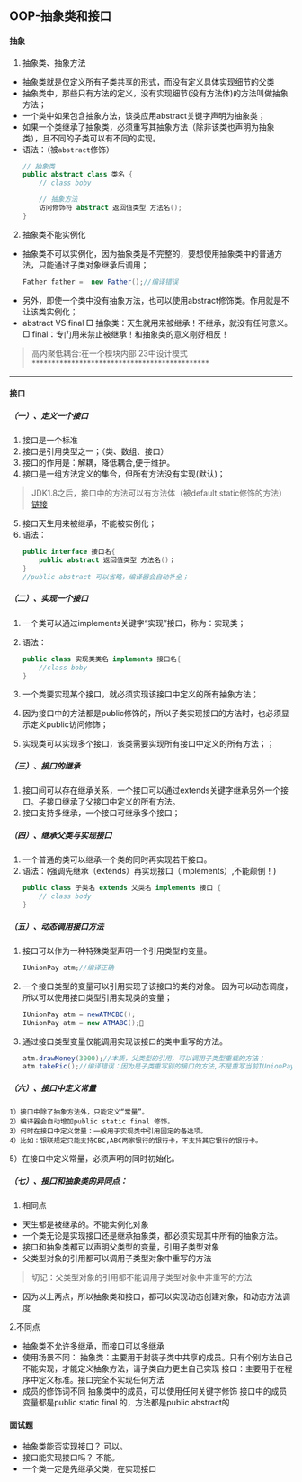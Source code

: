 ## OOP-抽象类和接口
#### 抽象
1. 抽象类、抽象方法
- 抽象类就是仅定义所有子类共享的形式，而没有定义具体实现细节的父类
- 抽象类中，那些只有方法的定义，没有实现细节(没有方法体)的方法叫做抽象方法；
- 一个类中如果包含抽象方法，该类应用abstract关键字声明为抽象类；
- 如果一个类继承了抽象类，必须重写其抽象方法（除非该类也声明为抽象类），且不同的子类可以有不同的实现。
- 语法：（被`abstract`修饰）
  ```java
  // 抽象类
  public abstract class 类名 {
      // class boby

      // 抽象方法
      访问修饰符 abstract 返回值类型 方法名();
  }
  ```

2. 抽象类不能实例化
- 抽象类不可以实例化，因为抽象类是不完整的，要想使用抽象类中的普通方法，只能通过子类对象继承后调用；
  ```java
  Father father =  new Father();//编译错误
  ```
- 另外，即使一个类中没有抽象方法，也可以使用abstract修饰类。作用就是不让该类实例化；
- abstract VS final
    □ 抽象类：天生就用来被继承！不继承，就没有任何意义。
    □ final：专门用来禁止被继承！和抽象类的意义刚好相反！


>高内聚低耦合:在一个模块内部
> 23中设计模式*********************************************

****
#### 接口
##### （一）、定义一个接口
1. 接口是一个标准
2. 接口是引用类型之一；（类、数组、接口）
3. 接口的作用是：解耦，降低耦合,便于维护。
4. 接口是一组方法定义的集合，但所有方法没有实现(默认)；
> JDK1.8之后，接口中的方法可以有方法体（被default,static修饰的方法）
> [链接](https://blog.csdn.net/gkmmg/article/details/79656267)
5. 接口天生用来被继承，不能被实例化；
6. 语法：
    ```java
    public interface 接口名{
        public abstract 返回值类型 方法名()；
    }
    //public abstract 可以省略，编译器会自动补全；
    ```

##### （二）、实现一个接口
1. 一个类可以通过implements关键字“实现”接口，称为：实现类；
2. 语法：
    ```java
    public class 实现类类名 implements 接口名{
        //class boby
    }
    ```

3. 一个类要实现某个接口，就必须实现该接口中定义的所有抽象方法；
4. 因为接口中的方法都是public修饰的，所以子类实现接口的方法时，也必须显示定义public访问修饰；
5. 实现类可以实现多个接口，该类需要实现所有接口中定义的所有方法；；

##### （三）、接口的继承
1. 接口间可以存在继承关系，一个接口可以通过extends关键字继承另外一个接口。子接口继承了父接口中定义的所有方法。
2. 接口支持多继承，一个接口可继承多个接口；

##### （四）、继承父类与实现接口
1. 一个普通的类可以继承一个类的同时再实现若干接口。
2. 语法：(强调先继承（extends）再实现接口（implements）,不能颠倒！)
    ```java
    public class 子类名 extends 父类名 implements 接口 {
        // class body
    }
    ```
##### （五）、动态调用接口方法
1. 接口可以作为一种特殊类型声明一个引用类型的变量。
    ```java
    IUnionPay atm;//编译正确
    ```
2. 一个接口类型的变量可以引用实现了该接口的类的对象。
  因为可以动态调度，所以可以使用接口类型引用实现类的变量；
    ```java
    IUnionPay atm = newATMCBC();
    IUnionPay atm = new ATMABC();
    ```

3. 通过接口类型变量仅能调用实现该接口的类中重写的方法。
    ```java
    atm.drawMoney(3000);//本质，父类型的引用，可以调用子类型重载的方法；
    atm.takePic();//编译错误：因为是子类重写别的接口的方法,不是重写当前IUnionPay接口的，所以不能调用。
    ```
##### （六）、接口中定义常量
	1）接口中除了抽象方法外，只能定义“常量”。
	2）编译器会自动增加public static final 修饰。
	3）何时在接口中定义常量：一般用于实现类中引用固定的备选项。
	4）比如：银联规定只能支持CBC,ABC两家银行的银行卡，不支持其它银行的银行卡。
5）在接口中定义常量，必须声明的同时初始化。


##### （七）、接口和抽象类的异同点：
1. 相同点
- 天生都是被继承的。不能实例化对象
- 一个类无论是实现接口还是继承抽象类，都必须实现其中所有的抽象方法。
- 接口和抽象类都可以声明父类型的变量，引用子类型对象
- 父类型对象的引用都可以调用子类型对象中重写的方法
> 切记：父类型对象的引用都不能调用子类型对象中非重写的方法
- 因为以上两点，所以抽象类和接口，都可以实现动态创建对象，和动态方法调度

2.不同点
- 抽象类不允许多继承，而接口可以多继承
- 使用场景不同：
抽象类：主要用于封装子类中共享的成员。只有个别方法自己不能实现，才能定义抽象方法，请子类自力更生自己实现
接口：主要用于在程序中定义标准。接口完全不实现任何方法
- 成员的修饰词不同
抽象类中的成员，可以使用任何关键字修饰
接口中的成员变量都是public static final 的，方法都是public abstract的

#### 面试题
- 抽象类能否实现接口？
可以。
- 接口能实现接口吗？
不能。
- 一个类一定是先继承父类，在实现接口

